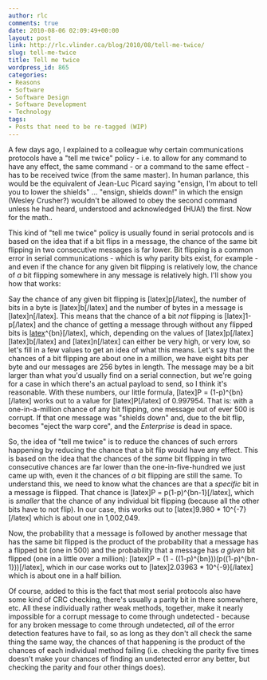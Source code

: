 ```yaml
---
author: rlc
comments: true
date: 2010-08-06 02:09:49+00:00
layout: post
link: http://rlc.vlinder.ca/blog/2010/08/tell-me-twice/
slug: tell-me-twice
title: Tell me twice
wordpress_id: 865
categories:
- Reasons
- Software
- Software Design
- Software Development
- Technology
tags:
- Posts that need to be re-tagged (WIP)
---
```


A few days ago, I explained to a colleague why certain communications protocols have a "tell me twice" policy - i.e. to allow for any command to have any effect, the same command - or a command to the same effect - has to be received twice (from the same master). In human parlance, this would be the equivalent of Jean-Luc Picard saying "ensign, I'm about to tell you to lower the shields" ... "ensign, shields down!" in which the ensign (Wesley Crusher?) wouldn't be allowed to obey the second command unless he had heard, understood and acknowledged (HUA!) the first. Now for the math..
<!--more-->
This kind of "tell me twice" policy is usually found in serial protocols and is based on the idea that if a bit flips in a message, the chance of the same bit flipping in two consecutive messages is far lower. Bit flipping is a common error in serial communications - which is why parity bits exist, for example - and even if the chance for any given bit flipping is relatively low, the chance of _a_ bit flipping somewhere in any message is relatively high. I'll show you how that works:

Say the chance of any given bit flipping is [latex]p[/latex], the number of bits in a byte is [latex]b[/latex] and the number of bytes in a message is [latex]n[/latex]. This means that the chance of a bit _not_ flipping is [latex]1-p[/latex] and the chance of getting a message through without any flipped bits is [latex](1-p)^{bn}[/latex], which, depending on the values of [latex]p[/latex] [latex]b[/latex] and [latex]n[/latex] can either be very high, or very low, so let's fill in a few values to get an idea of what this means. Let's say that the chances of a bit flipping are about one in a million, we have eight bits per byte and our messages are 256 bytes in length. The message may be a bit larger than what you'd usually find on a serial connection, but we're going for a case in which there's an actual payload to send, so I think it's reasonable. With these numbers, our little formula, [latex]P = (1-p)^{bn}[/latex] works out to a value for [latex]P[/latex] of 0.997954. That is: with a one-in-a-million chance of any bit flipping, one message out of ever 500 is corrupt. If that one message was "shields down" and, due to the bit flip, becomes "eject the warp core", and the _Enterprise_ is dead in space.

So, the idea of "tell me twice" is to reduce the chances of such errors happening by reducing the chance that a bit flip would have any effect. This is based on the idea that the chances of the _same_ bit flipping in two consecutive chances are far lower than the one-in-five-hundred we just came up with, even it the chances of _a_ bit flipping are still the same. To understand this, we need to know what the chances are that a _specific_ bit in a message is flipped. That chance is [latex]P = p(1-p)^{bn-1}[/latex], which is _smaller_ that the chance of any individual bit flipping (because all the other bits have to not flip). In our case, this works out to [latex]9.980 * 10^{-7}[/latex] which is about one in 1,002,049.

Now, the probability that a message is followed by another message that has the same bit flipped is the product of the probability that a message has a flipped bit (one in 500) and the probability that a message has _a given_ bit flipped (one in a little over a million): [latex]P = (1 - ((1-p)^{bn}))(p((1-p)^{bn-1}))[/latex], which in our case works out to [latex]2.03963 * 10^{-9}[/latex] which is about one in a half billion.

Of course, added to this is the fact that most serial protocols also have some kind of CRC checking, there's usually a parity bit in there somewhere, etc. All these individually rather weak methods, together, make it nearly impossible for a corrupt message to come through undetected - because for any broken message to come through undetected, _all_ of the error detection features have to fail, so as long as they don't all check the same thing the same way, the chances of that happening is the product of the chances of each individual method failing (i.e. checking the parity five times doesn't make your chances of finding an undetected error any better, but checking the parity and four other things does).
